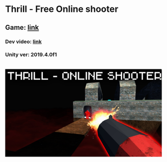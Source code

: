 # Thrill - Free Online shooter

<h2>Game: <a href="https://gamejolt.com/games/THRILL/530004">link</a></h2>
<h3>Dev video: <a href="https://youtu.be/fCSxnAND60A">link</a><h3>
<p>Unity ver: 2019.4.0f1</p>

<br>
<img src="thumbnail.jpg">

